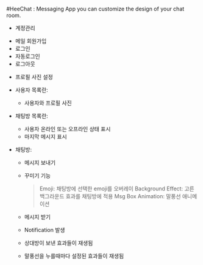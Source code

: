 #HeeChat : Messaging App you can customize the design of your chat room.
 
 * 계정관리
  - 메일 회원가입
  - 로그인
  - 자동로그인
  - 로그아웃
   
* 프로필 사진 설정	

* 사용자 목록란: 
  - 사용자와 프로필 사진
* 채팅방 목록란: 
  - 사용자 온라인 또는 오프라인 상태 표시 
  - 마지막 메시지 표시

* 채팅방: 
  - 메시지 보내기
   - 꾸미기 기능	
      > Emoji: 채팅방에 선택한 emoji를 오버레이
      > Background Effect: 고른 백그라운드 효과를 채팅방에 적용 
      > Msg Box Animation: 말풍선 애니메이션

  - 메시지 받기
   - Notification 발생
   - 상대방이 보낸 효과들이 재생됨
   - 말풍선을 누를때마다 설정된 효과들이 재생됨
